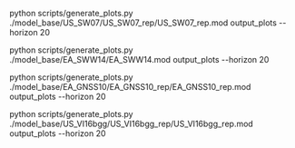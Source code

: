 python scripts/generate_plots.py ./model_base/US_SW07/US_SW07_rep/US_SW07_rep.mod  output_plots --horizon 20

python scripts/generate_plots.py ./model_base/EA_SWW14/EA_SWW14.mod  output_plots --horizon 20 

python scripts/generate_plots.py ./model_base/EA_GNSS10/EA_GNSS10_rep/EA_GNSS10_rep.mod  output_plots --horizon 20

python scripts/generate_plots.py ./model_base/US_VI16bgg/US_VI16bgg_rep/US_VI16bgg_rep.mod output_plots --horizon 20
